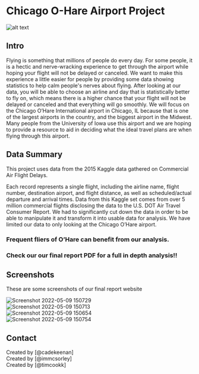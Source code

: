 # Chicago O-Hare Airport Project
![alt text](https://esassoc.com/wp-content/uploads/2021/10/Chicago-OHare.png)

## Intro
Flying is something that millions of people do every day. For some people, it is a hectic and 
nerve-wracking experience to get through the airport while hoping your flight will not be delayed or 
canceled. We want to make this experience a little easier for people by providing some data showing 
statistics to help calm people's nerves about flying. After looking at our data, you will be able to choose 
an airline and day that is statistically better to fly on, which means there is a higher chance that your 
flight will not be delayed or canceled and that everything will go smoothly. We will focus on the Chicago 
O’Hare International airport in Chicago, IL because that is one of the largest airports in the country, and 
the biggest airport in the Midwest. Many people from the University of Iowa use this airport and we are 
hoping to provide a resource to aid in deciding what the ideal travel plans are when flying through this 
airport.

## Data Summary
This project uses data from the 2015 Kaggle data gathered on Commercial Air Flight Delays. 

Each record represents a single flight, including the airline name, flight number, destination airport, and flight distance, as well as scheduled/actual departure and arrival times. Data from this Kaggle set comes from over 5 million commercial flights disclosing the data to the U.S. DOT Air Travel Consumer Report. We had to significantly cut down the data in order to be able to manipulate it and transform it into usable data for analysis. We have limited our data to only looking at the Chicago O’Hare airport. 

### Frequent fliers of O’Hare can benefit from our analysis.

### Check our our final report PDF for a full in depth analysis!!

## Screenshots
These are some screenshots of our final report website

![Screenshot 2022-05-09 150729](https://user-images.githubusercontent.com/90923213/167489322-49bb465e-2693-4fb1-a27d-4a5aa961066d.png) 
<br/>
![Screenshot 2022-05-09 150713](https://user-images.githubusercontent.com/90923213/167489324-85e5c7ad-91df-404f-aa6e-b23dda21407e.png)
<br/>
![Screenshot 2022-05-09 150654](https://user-images.githubusercontent.com/90923213/167489326-86a81caf-4de5-43b7-a667-b3edcf25849e.png)
<br/>
![Screenshot 2022-05-09 150754](https://user-images.githubusercontent.com/90923213/167489327-903ecdd0-a008-419e-b458-a7185cf28add.png)

## Contact
Created by [@cadekeenan] <br>
Created by [@immcsorley] <br>
Created by [@timcookk] <br>

